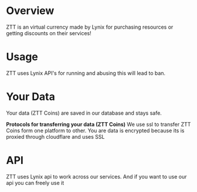 # Overview
ZTT is an virtual currency made by Lynix for purchasing resources or getting discounts on their services!

# Usage
ZTT uses Lynix API's for running and abusing this will lead to ban.

# Your Data
Your data (ZTT Coins) are saved in our database and stays safe.

**Protocols for transferring your data (ZTT Coins)**
We use ssl to transfer ZTT Coins form one platform to other. You are data is encrypted because its is proxied through cloudflare and uses SSL

# API
ZTT uses Lynix api to work across our services. And if you want to use our api you can freely use it 

